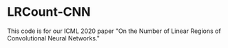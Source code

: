 # LRCount-CNN
This code is for our ICML 2020 paper "On the Number of Linear Regions of Convolutional Neural Networks."
